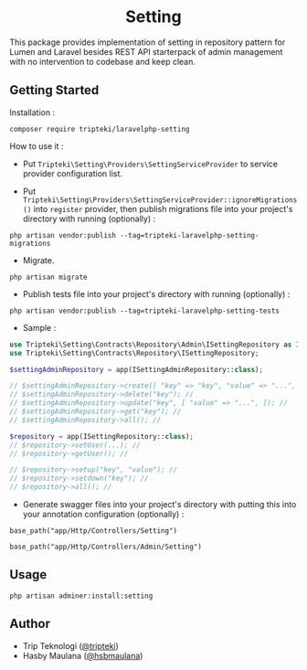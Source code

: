 <h1 align="center">Setting</h1>

This package provides implementation of setting in repository pattern for Lumen and Laravel besides REST API starterpack of admin management with no intervention to codebase and keep clean.

Getting Started
---

Installation :

```
composer require tripteki/laravelphp-setting
```

How to use it :

- Put `Tripteki\Setting\Providers\SettingServiceProvider` to service provider configuration list.

- Put `Tripteki\Setting\Providers\SettingServiceProvider::ignoreMigrations()` into `register` provider, then publish migrations file into your project's directory with running (optionally) :

```
php artisan vendor:publish --tag=tripteki-laravelphp-setting-migrations
```

- Migrate.

```
php artisan migrate
```

- Publish tests file into your project's directory with running (optionally) :

```
php artisan vendor:publish --tag=tripteki-laravelphp-setting-tests
```

- Sample :

```php
use Tripteki\Setting\Contracts\Repository\Admin\ISettingRepository as ISettingAdminRepository;
use Tripteki\Setting\Contracts\Repository\ISettingRepository;

$settingAdminRepository = app(ISettingAdminRepository::class);

// $settingAdminRepository->create([ "key" => "key", "value" => "...", ]); //
// $settingAdminRepository->delete("key"); //
// $settingAdminRepository->update("key", [ "value" => "...", ]); //
// $settingAdminRepository->get("key"); //
// $settingAdminRepository->all(); //

$repository = app(ISettingRepository::class);
// $repository->setUser(...); //
// $repository->getUser(); //

// $repository->setup("key", "value"); //
// $repository->setdown("key"); //
// $repository->all(); //
```

- Generate swagger files into your project's directory with putting this into your annotation configuration (optionally) :

```
base_path("app/Http/Controllers/Setting")
```

```
base_path("app/Http/Controllers/Admin/Setting")
```

Usage
---

`php artisan adminer:install:setting`

Author
---

- Trip Teknologi ([@tripteki](https://linkedin.com/company/tripteki))
- Hasby Maulana ([@hsbmaulana](https://linkedin.com/in/hsbmaulana))
